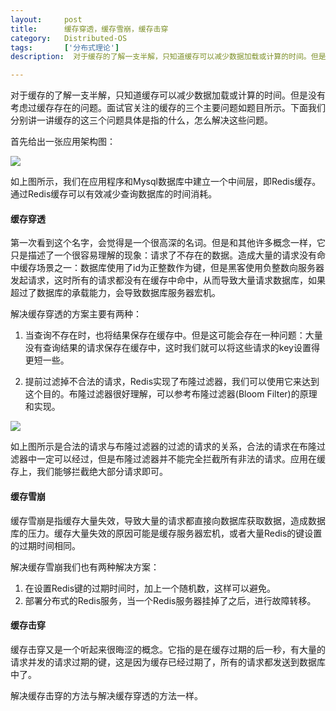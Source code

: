 ```yaml
---
layout:     post
title:      缓存穿透，缓存雪崩，缓存击穿
category:   Distributed-OS
tags:       ['分布式理论']
description:  对于缓存的了解一支半解，只知道缓存可以减少数据加载或计算的时间。但是没有考虑过缓存存在的问题。面试官关注的缓存的三个主要问题如题目所示。下面我们分别讲一讲缓存的这三个问题具体是指的什么，怎么解决这些问题。

---
```

         
对于缓存的了解一支半解，只知道缓存可以减少数据加载或计算的时间。但是没有考虑过缓存存在的问题。面试官关注的缓存的三个主要问题如题目所示。下面我们分别讲一讲缓存的这三个问题具体是指的什么，怎么解决这些问题。

首先给出一张应用架构图：

<img src="https://zhangqi.life/images/分布式系统/2020-02-06-1.png" />

如上图所示，我们在应用程序和Mysql数据库中建立一个中间层，即Redis缓存。通过Redis缓存可以有效减少查询数据库的时间消耗。

#### 缓存穿透
第一次看到这个名字，会觉得是一个很高深的名词。但是和其他许多概念一样，它只是描述了一个很容易理解的现象：请求了不存在的数据。造成大量的请求没有命中缓存场景之一：数据库使用了id为正整数作为键，但是黑客使用负整数向服务器发起请求，这时所有的请求都没有在缓存中命中，从而导致大量请求数据库，如果超过了数据库的承载能力，会导致数据库服务器宏机。

解决缓存穿透的方案主要有两种：

1. 当查询不存在时，也将结果保存在缓存中。但是这可能会存在一种问题：大量没有查询结果的请求保存在缓存中，这时我们就可以将这些请求的key设置得更短一些。

2. 提前过滤掉不合法的请求，Redis实现了布隆过滤器，我们可以使用它来达到这个目的。布隆过滤器很好理解，可以参考布隆过滤器(Bloom Filter)的原理和实现。

<img src="https://zhangqi.life/images/分布式系统/2020-02-06-2.png" />

如上图所示是合法的请求与布隆过滤器的过滤的请求的关系，合法的请求在布隆过滤器中一定可以经过，但是布隆过滤器并不能完全拦截所有非法的请求。应用在缓存上，我们能够拦截绝大部分请求即可。

#### 缓存雪崩
缓存雪崩是指缓存大量失效，导致大量的请求都直接向数据库获取数据，造成数据库的压力。缓存大量失效的原因可能是缓存服务器宏机，或者大量Redis的键设置的过期时间相同。

解决缓存雪崩我们也有两种解决方案：

1. 在设置Redis键的过期时间时，加上一个随机数，这样可以避免。
2. 部署分布式的Redis服务，当一个Redis服务器挂掉了之后，进行故障转移。

#### 缓存击穿
缓存击穿又是一个听起来很晦涩的概念。它指的是在缓存过期的后一秒，有大量的请求并发的请求过期的键，这是因为缓存已经过期了，所有的请求都发送到数据库中了。

解决缓存击穿的方法与解决缓存穿透的方法一样。